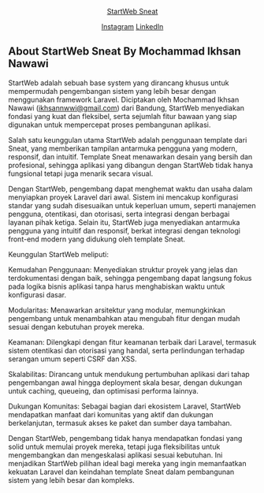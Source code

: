 <p align="center"><a href="https://ikhsannwwi.rf.gd" target="_blank">StartWeb Sneat</a></p>

<p align="center">
<a href="https://instagram.com/ikhsannwwi">Instagram</a>
<a href="https://linkedin.com/in/mochammad-ikhsan-nawawi">LinkedIn</a>
</p>

## About StartWeb Sneat By Mochammad Ikhsan Nawawi

StartWeb adalah sebuah base system yang dirancang khusus untuk mempermudah pengembangan sistem yang lebih besar dengan menggunakan framework Laravel. Diciptakan oleh Mochammad Ikhsan Nawawi (ikhsannwwi@gmail.com) dari Bandung, StartWeb menyediakan fondasi yang kuat dan fleksibel, serta sejumlah fitur bawaan yang siap digunakan untuk mempercepat proses pembangunan aplikasi.

Salah satu keunggulan utama StartWeb adalah penggunaan template dari Sneat, yang memberikan tampilan antarmuka pengguna yang modern, responsif, dan intuitif. Template Sneat menawarkan desain yang bersih dan profesional, sehingga aplikasi yang dibangun dengan StartWeb tidak hanya fungsional tetapi juga menarik secara visual.

Dengan StartWeb, pengembang dapat menghemat waktu dan usaha dalam menyiapkan proyek Laravel dari awal. Sistem ini mencakup konfigurasi standar yang sudah disesuaikan untuk keperluan umum, seperti manajemen pengguna, otentikasi, dan otorisasi, serta integrasi dengan berbagai layanan pihak ketiga. Selain itu, StartWeb juga menyediakan antarmuka pengguna yang intuitif dan responsif, berkat integrasi dengan teknologi front-end modern yang didukung oleh template Sneat.

Keunggulan StartWeb meliputi:

Kemudahan Penggunaan: Menyediakan struktur proyek yang jelas dan terdokumentasi dengan baik, sehingga pengembang dapat langsung fokus pada logika bisnis aplikasi tanpa harus menghabiskan waktu untuk konfigurasi dasar.

Modularitas: Menawarkan arsitektur yang modular, memungkinkan pengembang untuk menambahkan atau mengubah fitur dengan mudah sesuai dengan kebutuhan proyek mereka.

Keamanan: Dilengkapi dengan fitur keamanan terbaik dari Laravel, termasuk sistem otentikasi dan otorisasi yang handal, serta perlindungan terhadap serangan umum seperti CSRF dan XSS.

Skalabilitas: Dirancang untuk mendukung pertumbuhan aplikasi dari tahap pengembangan awal hingga deployment skala besar, dengan dukungan untuk caching, queueing, dan optimisasi performa lainnya.

Dukungan Komunitas: Sebagai bagian dari ekosistem Laravel, StartWeb mendapatkan manfaat dari komunitas yang aktif dan dukungan berkelanjutan, termasuk akses ke paket dan sumber daya tambahan.

Dengan StartWeb, pengembang tidak hanya mendapatkan fondasi yang solid untuk memulai proyek mereka, tetapi juga fleksibilitas untuk mengembangkan dan mengeskalasi aplikasi sesuai kebutuhan. Ini menjadikan StartWeb pilihan ideal bagi mereka yang ingin memanfaatkan kekuatan Laravel dan keindahan template Sneat dalam pembangunan sistem yang lebih besar dan kompleks.